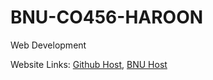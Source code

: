 # BNU-CO456-HAROON
 Web Development
 
Website Links: [Github Host](https://hsadiq32.github.io/BNU-CO456-HAROON/), [BNU Host](http://intweb.bucks.ac.uk/~22014598/)
